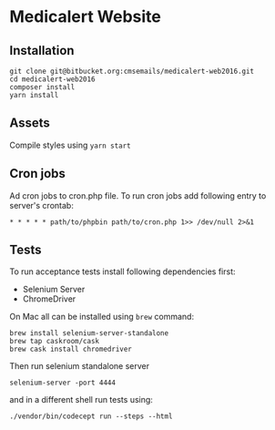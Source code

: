 # Medicalert Website

## Installation

```
git clone git@bitbucket.org:cmsemails/medicalert-web2016.git
cd medicalert-web2016
composer install
yarn install
```

## Assets

Compile styles using `yarn start`

## Cron jobs
Ad cron jobs to cron.php file. To run cron jobs add following entry to server's crontab:

`* * * * * path/to/phpbin path/to/cron.php 1>> /dev/null 2>&1`

## Tests

To run acceptance tests install following dependencies first:

- Selenium Server
- ChromeDriver

On Mac all can be installed using `brew` command:

```
brew install selenium-server-standalone
brew tap caskroom/cask
brew cask install chromedriver
```

Then run selenium standalone server 

```selenium-server -port 4444``` 

and in a different shell run tests using:

```./vendor/bin/codecept run --steps --html```
